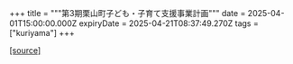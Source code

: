 +++
title = """第3期栗山町子ども・子育て支援事業計画"""
date = 2025-04-01T15:00:00.000Z
expiryDate = 2025-04-21T08:37:49.270Z
tags = ["kuriyama"]
+++


[[source]](https://www.town.kuriyama.hokkaido.jp/soshiki/39/1810.html)
